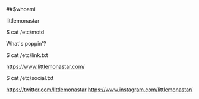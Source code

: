 ##$whoami

littlemonastar

$ cat /etc/motd

What's poppin'?

$ cat /etc/link.txt

https://www.littlemonastar.com/

$ cat /etc/social.txt

https://twitter.com/littlemonastar
https://www.instagram.com/littlemonastar/


